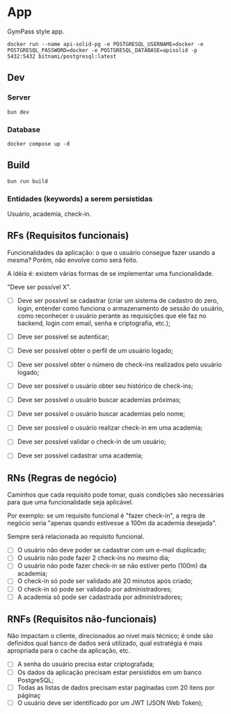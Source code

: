 # App

GymPass style app.

`docker run --name api-solid-pg -e POSTGRESQL_USERNAME=docker -e POSTGRESQL_PASSWORD=docker -e POSTGRESQL_DATABASE=apisolid -p 5432:5432 bitnami/postgresql:latest`

## Dev

### Server

`bun dev`

### Database

`docker compose up -d`

## Build

`bun run build`

### Entidades (keywords) a serem persistidas

Usuário, academia, check-in.

## RFs (Requisitos funcionais)

Funcionalidades da aplicação: o que o usuário consegue fazer usando a mesma? Porém, não envolve como será feito.

A idéia é: existem várias formas de se implementar uma funcionalidade.

"Deve ser possível X".

- [ ] Deve ser possível se cadastrar (criar um sistema de cadastro do zero, login, entender como funciona o armazenamento de sessão do usuário, como reconhecer o usuário perante as requisições que ele faz no backend, login com email, senha e criptografia, etc.);

- [ ] Deve ser possível se autenticar;
- [ ] Deve ser possível obter o perfil de um usuário logado;
- [ ] Deve ser possível obter o número de check-ins realizados pelo usuário logado;
- [ ] Deve ser possível o usuário obter seu histórico de check-ins;
- [ ] Deve ser possível o usuário buscar academias próximas;
- [ ] Deve ser possível o usuário buscar academias pelo nome;
- [ ] Deve ser possível o usuário realizar check-in em uma academia;
- [ ] Deve ser possível validar o check-in de um usuário;
- [ ] Deve ser possível cadastrar uma academia;

## RNs (Regras de negócio)

Caminhos que cada requisito pode tomar, quais condições são necessárias para que uma funcionalidade seja aplicável.

Por exemplo: se um requisito funcional é "fazer check-in", a regra de negócio seria "apenas quando estivesse a 100m da academia desejada".

Sempre será relacionada ao requisito funcional.

- [ ] O usuário não deve poder se cadastrar com um e-mail duplicado;
- [ ] O usuário não pode fazer 2 check-ins no mesmo dia;
- [ ] O usuário não pode fazer check-in se não estiver perto (100m) da academia;
- [ ] O check-in só pode ser validado até 20 minutos após criado;
- [ ] O check-in só pode ser validado por administradores;
- [ ] A academia só pode ser cadastrada por administradores;

## RNFs (Requisitos não-funcionais)

Não impactam o cliente, direcionados ao nível mais técnico; é onde são definidos qual banco de dados será utilizado, qual estratégia é mais apropriada para o cache da aplicação, etc.

- [ ] A senha do usuário precisa estar criptografada;
- [ ] Os dados da aplicação precisam estar persistidos em um banco PostgreSQL;
- [ ] Todas as listas de dados precisam estar paginadas com 20 itens por páginaç
- [ ] O usuário deve ser identificado por um JWT (JSON Web Token);